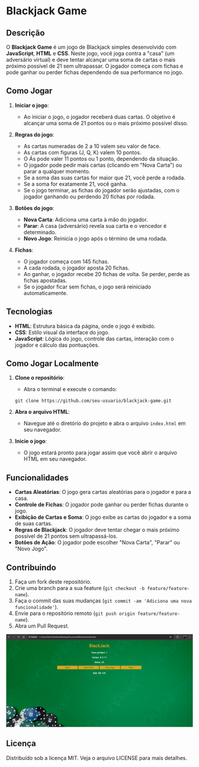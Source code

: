 # Blackjack Game

## Descrição

O **Blackjack Game** é um jogo de Blackjack simples desenvolvido com **JavaScript**, **HTML** e **CSS**. Neste jogo, você joga contra a "casa" (um adversário virtual) e deve tentar alcançar uma soma de cartas o mais próximo possível de 21 sem ultrapassar. O jogador começa com fichas e pode ganhar ou perder fichas dependendo de sua performance no jogo.

## Como Jogar

1. **Iniciar o jogo**:
   - Ao iniciar o jogo, o jogador receberá duas cartas. O objetivo é alcançar uma soma de 21 pontos ou o mais próximo possível disso.
   
2. **Regras do jogo**:
   - As cartas numeradas de 2 a 10 valem seu valor de face.
   - As cartas com figuras (J, Q, K) valem 10 pontos.
   - O Ás pode valer 11 pontos ou 1 ponto, dependendo da situação.
   - O jogador pode pedir mais cartas (clicando em "Nova Carta") ou parar a qualquer momento.
   - Se a soma das suas cartas for maior que 21, você perde a rodada.
   - Se a soma for exatamente 21, você ganha.
   - Se o jogo terminar, as fichas do jogador serão ajustadas, com o jogador ganhando ou perdendo 20 fichas por rodada.

3. **Botões do jogo**:
   - **Nova Carta**: Adiciona uma carta à mão do jogador.
   - **Parar**: A casa (adversário) revela sua carta e o vencedor é determinado.
   - **Novo Jogo**: Reinicia o jogo após o término de uma rodada.

4. **Fichas**:
   - O jogador começa com 145 fichas.
   - A cada rodada, o jogador aposta 20 fichas.
   - Ao ganhar, o jogador recebe 20 fichas de volta. Se perder, perde as fichas apostadas.
   - Se o jogador ficar sem fichas, o jogo será reiniciado automaticamente.

## Tecnologias

- **HTML**: Estrutura básica da página, onde o jogo é exibido.
- **CSS**: Estilo visual da interface do jogo.
- **JavaScript**: Lógica do jogo, controle das cartas, interação com o jogador e cálculo das pontuações.

## Como Jogar Localmente

1. **Clone o repositório**:
   - Abra o terminal e execute o comando:
   ```
   git clone https://github.com/seu-usuario/blackjack-game.git
   ```
   
2. **Abra o arquivo HTML**:
   - Navegue até o diretório do projeto e abra o arquivo `index.html` em seu navegador.

3. **Inicie o jogo**:
   - O jogo estará pronto para jogar assim que você abrir o arquivo HTML em seu navegador.

## Funcionalidades

- **Cartas Aleatórias**: O jogo gera cartas aleatórias para o jogador e para a casa.
- **Controle de Fichas**: O jogador pode ganhar ou perder fichas durante o jogo.
- **Exibição de Cartas e Soma**: O jogo exibe as cartas do jogador e a soma de suas cartas.
- **Regras de Blackjack**: O jogador deve tentar chegar o mais próximo possível de 21 pontos sem ultrapassá-los.
- **Botões de Ação**: O jogador pode escolher "Nova Carta", "Parar" ou "Novo Jogo".

## Contribuindo

1. Faça um fork deste repositório.
2. Crie uma branch para a sua feature (`git checkout -b feature/feature-name`).
3. Faça o commit das suas mudanças (`git commit -am 'Adiciona uma nova funcionalidade'`).
4. Envie para o repositório remoto (`git push origin feature/feature-name`).
5. Abra um Pull Request.

![Demo](GitPrintBJ.png)

## Licença


Distribuído sob a licença MIT. Veja o arquivo LICENSE para mais detalhes.
